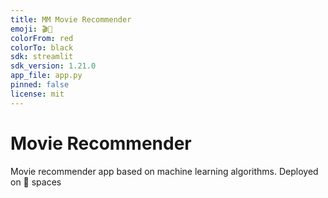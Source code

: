 ```yaml
---
title: MM Movie Recommender
emoji: 🎬🍿
colorFrom: red
colorTo: black
sdk: streamlit
sdk_version: 1.21.0
app_file: app.py
pinned: false
license: mit
---
```


# Movie Recommender
Movie recommender app based on machine learning algorithms. Deployed on 🤗 spaces
